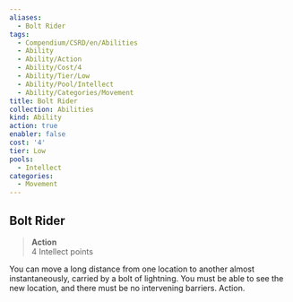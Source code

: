 ```yaml
---
aliases:
  - Bolt Rider
tags:
  - Compendium/CSRD/en/Abilities
  - Ability
  - Ability/Action
  - Ability/Cost/4
  - Ability/Tier/Low
  - Ability/Pool/Intellect
  - Ability/Categories/Movement
title: Bolt Rider
collection: Abilities
kind: Ability
action: true
enabler: false
cost: '4'
tier: Low
pools:
  - Intellect
categories:
  - Movement
---
```

## Bolt Rider  
>**Action**  
>4 Intellect points
  
You can move a long distance from one location to another almost instantaneously, carried by a bolt of lightning. You must be able to see the new location, and there must be no intervening barriers. Action.